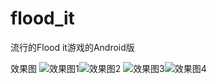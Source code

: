 ﻿flood_it
========

流行的Flood it游戏的Android版



效果图
![效果图1](https://github.com/GinSmile/SmartTaskMan/tree/master/screenshot/welcome.png)![效果图2](https://github.com/GinSmile/SmartTaskMan/tree/master/screenshot/menu.png)
![效果图3](https://github.com/GinSmile/SmartTaskMan/tree/master/screenshot/about.png)![效果图4](https://github.com/GinSmile/SmartTaskMan/tree/master/screenshot/game_board.png)